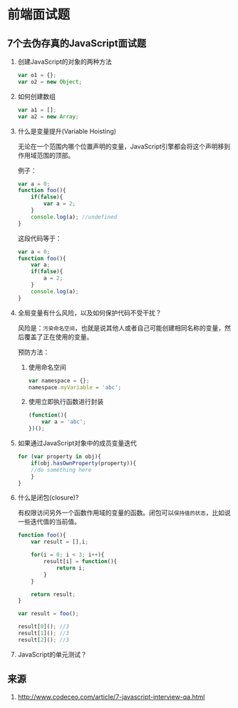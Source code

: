# 前端面试题

## 7个去伪存真的JavaScript面试题

1. 创建JavaScript的对象的两种方法

    ```javascript
    var o1 = {};
    var o2 = new Object;
    ```

2. 如何创建数组

    ```javascript
    var a1 = [];
    var a2 = new Array;
    ```

3. 什么是变量提升(Variable Hoisting)

    无论在一个范围内哪个位置声明的变量，JavaScript引擎都会将这个声明移到作用域范围的顶部。

    例子：

    ```javascript
    var a = 0;
    function foo(){
        if(false){
            var a = 2;
        }
        console.log(a); //undefined
    }
    ```

    这段代码等于：

    ```javascript
    var a = 0;
    function foo(){
        var a;
        if(false){
            a = 2;
        }
        console.log(a);
    }
    ```

4. 全局变量有什么风险，以及如何保护代码不受干扰？

    风险是：`污染命名空间`，也就是说其他人或者自己可能创建相同名称的变量，然后覆盖了正在使用的变量。

    预防方法：

    1. 使用命名空间

        ```javascript
        var namespace = {};
        namespace.myVariable = 'abc';
        ```

    2. 使用立即执行函数进行封装

        ```javascript
        (function(){
            var a = 'abc';
        })();
        ```

5. 如果通过JavaScript对象中的成员变量迭代

    ```javascript
    for (var property in obj){
        if(obj.hasOwnProperty(property)){
        //do something here
        }
    }
    ```

6. 什么是闭包(closure)?

    有权限访问另外一个函数作用域的变量的函数。闭包可以`保持值的状态`，比如说一些迭代值的当前值。

    ```javascript
    function foo(){
        var result = [],i;

        for(i = 0; i < 3; i++){
            result[i] = function(){
                return i;
            }
        }

        return result;
    }

    var result = foo();

    result[0](); //3
    result[1](); //3
    result[2](); //3
    ```

7. JavaScript的单元测试？


## 来源

1. http://www.codeceo.com/article/7-javascript-interview-qa.html